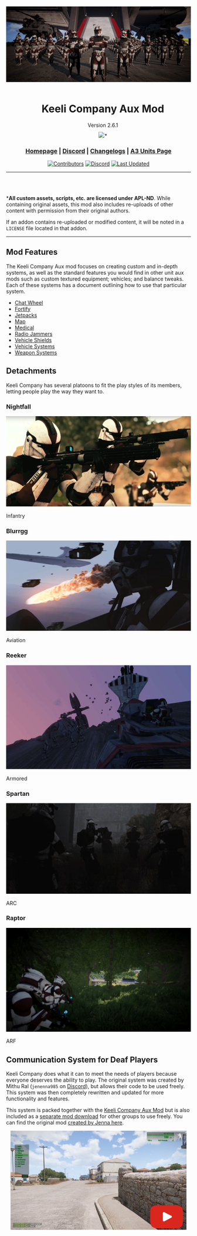 <div align="center">

[![KC Banner](.github/kc_banner.jpg "Keeli Company Aux Mod")](https://www.keelicompany.com/)

<div id="user-content-toc">
  <ul>
    <summary><h1 style="display: inline-block;">Keeli Company Aux Mod</h1><br>
    Version 2.6.1<br>
    <img style="padding-top:10px" src="https://www.bohemia.net/assets/img/licenses/APL-ND.png">*</summary>
  </ul>
</div>

<h3>

[Homepage](https://www.keelicompany.com/) | [Discord](https://discord.gg/ZKPt3GjxQC) | [Changelogs](https://ptb.discord.com/channels/397600745173549057/1126550349650591896) | [A3 Units Page](https://units.arma3.com/unit/kckeelicompany)

</h3>

[![Contributors](https://img.shields.io/github/contributors/Outer-Rim-Armory/Aux-Mod?logo=github&label=Contributors&labelColor=444D56)](https://github.com/Outer-Rim-Armory/Aux-Mod/graphs/contributors)
[![Discord](https://img.shields.io/discord/397600745173549057?logo=discord&label=Join%20the%20Unit&&labelColor=24292E&color=5865F2)](https://discord.gg/ZKPt3GjxQC)
[![Last Updated](https://img.shields.io/steam/update-date/2791896289?logo=steam&label=Last%20Updated&labelColor=2a475e&color=66c0f4)](https://steamcommunity.com/sharedfiles/filedetails/?id=2791896289)

</div>

---
<br>
<br>

***All custom assets, scripts, etc. are licensed under APL-ND**. While containing original assets, this mod also includes re-uploads of other content with permission from their original authors.

If an addon contains re-uploaded or modified content, it will be noted in a `LICENSE` file located in that addon.
<br>

---

## Mod Features
The Keeli Company Aux mod focuses on creating custom and in-depth systems, as well as the standard features you would find in other unit aux mods such as custom textured equipment; vehicles; and balance tweaks. Each of these systems has a document outlining how to use that particular system.

- [Chat Wheel](./addons/chat_wheel_redux/README.md)
- [Fortify](./addons/fortify/README.md)
- [Jetpacks](./addons/jetpacks/README.md)
- [Map](./addons/map/README.md)
- [Medical](./addons/medical/README.md)
- [Radio Jammers](./addons/jammers/README.md)
- [Vehicle Shields](./addons/shields/README.md)
- [Vehicle Systems](./addons/vehicles/README.md)
- [Weapon Systems](./addons/weapons/README.md)

## Detachments

Keeli Company has several platoons to fit the play styles of its members, letting people play the way they want to.

### Nightfall
<div align=center>
<img src=".github/kc_banner_nightfall.png" alt="Nightfall Infantry Detachment"></img>
</div>

Infantry

### Blurrgg
<div align=center>
<img src=".github/kc_banner_blurrgg.png" alt="Blurrgg Aviation Detachment"></img>
</div>

Aviation

### Reeker
<div align=center>
<img src=".github/kc_banner_reeker.jpg" alt="Reeker Armored Detachment"></img>
</div>

Armored

### Spartan
<div align=center>
<img src=".github/kc_banner_spartan.png" alt="Spartan ARC Detachment"></img>
</div>

ARC

### Raptor
<div align=center>
<img src=".github/kc_banner_raptor.jpg" alt="Raptor ARF Platoon"></img>
</div>

ARF

## Communication System for Deaf Players
Keeli Company does what it can to meet the needs of players because everyone deserves the ability to play. The original system was created by Mithu Ral (`jenenna985` on [Discord](https://discord.com/)), but allows their code to be used freely. This system was then completely rewritten and updated for more functionality and features.

This system is packed together with the [Keeli Company Aux Mod](https://steamcommunity.com/sharedfiles/filedetails/?id=2791896289) but is also included as a [separate mod download](https://steamcommunity.com/sharedfiles/filedetails/?id=3005504621) for other groups to use freely. You can find the original mod [created by Jenna here](https://github.com/DartRuffian/A3-ChatWheel).

<div align="center">
    <a href="https://youtu.be/fxOIdcdaZqA">
        <img src=".github\chat_wheel_redux_thumbnail.png" alt="Chat Wheel Redux" title="Chat Wheel Redux" width="480"/>
    </a>
</div>